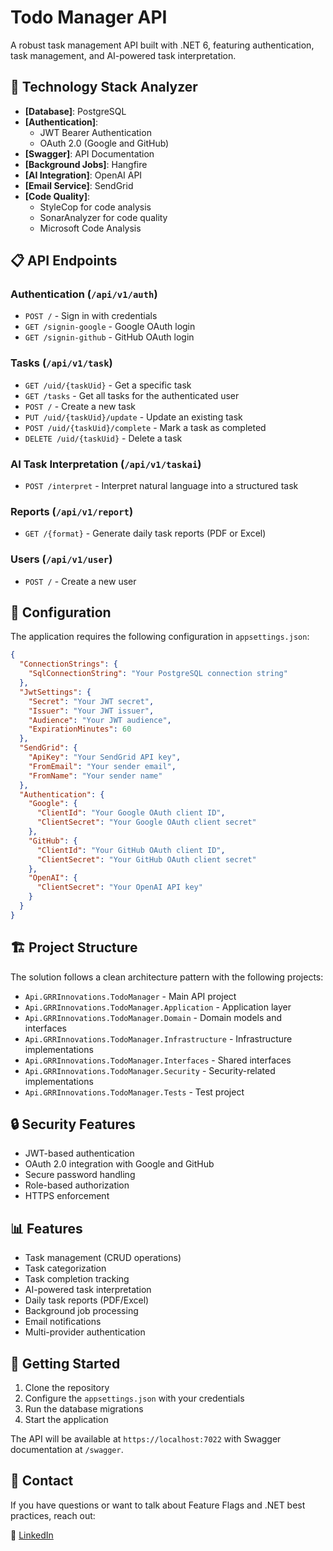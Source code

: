 # Todo Manager API

A robust task management API built with .NET 6, featuring authentication, task management, and AI-powered task interpretation.

## 🚀 Technology Stack Analyzer

- **[Database]**: PostgreSQL
- **[Authentication]**: 
  - JWT Bearer Authentication
  - OAuth 2.0 (Google and GitHub)
- **[Swagger]**: API Documentation
- **[Background Jobs]**: Hangfire
- **[AI Integration]**: OpenAI API
- **[Email Service]**: SendGrid
- **[Code Quality]**:
  - StyleCop for code analysis
  - SonarAnalyzer for code quality
  - Microsoft Code Analysis

## 📋 API Endpoints

### Authentication (`/api/v1/auth`)
- `POST /` - Sign in with credentials
- `GET /signin-google` - Google OAuth login
- `GET /signin-github` - GitHub OAuth login

### Tasks (`/api/v1/task`)
- `GET /uid/{taskUid}` - Get a specific task
- `GET /tasks` - Get all tasks for the authenticated user
- `POST /` - Create a new task
- `PUT /uid/{taskUid}/update` - Update an existing task
- `POST /uid/{taskUid}/complete` - Mark a task as completed
- `DELETE /uid/{taskUid}` - Delete a task

### AI Task Interpretation (`/api/v1/taskai`)
- `POST /interpret` - Interpret natural language into a structured task

### Reports (`/api/v1/report`)
- `GET /{format}` - Generate daily task reports (PDF or Excel)

### Users (`/api/v1/user`)
- `POST /` - Create a new user

## 🔧 Configuration

The application requires the following configuration in `appsettings.json`:

```json
{
  "ConnectionStrings": {
    "SqlConnectionString": "Your PostgreSQL connection string"
  },
  "JwtSettings": {
    "Secret": "Your JWT secret",
    "Issuer": "Your JWT issuer",
    "Audience": "Your JWT audience",
    "ExpirationMinutes": 60
  },
  "SendGrid": {
    "ApiKey": "Your SendGrid API key",
    "FromEmail": "Your sender email",
    "FromName": "Your sender name"
  },
  "Authentication": {
    "Google": {
      "ClientId": "Your Google OAuth client ID",
      "ClientSecret": "Your Google OAuth client secret"
    },
    "GitHub": {
      "ClientId": "Your GitHub OAuth client ID",
      "ClientSecret": "Your GitHub OAuth client secret"
    },
    "OpenAI": {
      "ClientSecret": "Your OpenAI API key"
    }
  }
}
```

## 🏗️ Project Structure

The solution follows a clean architecture pattern with the following projects:

- `Api.GRRInnovations.TodoManager` - Main API project
- `Api.GRRInnovations.TodoManager.Application` - Application layer
- `Api.GRRInnovations.TodoManager.Domain` - Domain models and interfaces
- `Api.GRRInnovations.TodoManager.Infrastructure` - Infrastructure implementations
- `Api.GRRInnovations.TodoManager.Interfaces` - Shared interfaces
- `Api.GRRInnovations.TodoManager.Security` - Security-related implementations
- `Api.GRRInnovations.TodoManager.Tests` - Test project

## 🔒 Security Features

- JWT-based authentication
- OAuth 2.0 integration with Google and GitHub
- Secure password handling
- Role-based authorization
- HTTPS enforcement

## 📊 Features

- Task management (CRUD operations)
- Task categorization
- Task completion tracking
- AI-powered task interpretation
- Daily task reports (PDF/Excel)
- Background job processing
- Email notifications
- Multi-provider authentication

## 🚀 Getting Started

1. Clone the repository
2. Configure the `appsettings.json` with your credentials
3. Run the database migrations
4. Start the application

The API will be available at `https://localhost:7022` with Swagger documentation at `/swagger`. 

## 💬 Contact

If you have questions or want to talk about Feature Flags and .NET best practices, reach out:

📱 [LinkedIn](https://www.linkedin.com/in/gabriel-ribeiro96/)
